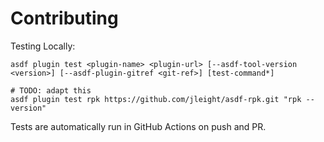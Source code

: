 # Contributing

Testing Locally:

```shell
asdf plugin test <plugin-name> <plugin-url> [--asdf-tool-version <version>] [--asdf-plugin-gitref <git-ref>] [test-command*]

# TODO: adapt this
asdf plugin test rpk https://github.com/jleight/asdf-rpk.git "rpk --version"
```

Tests are automatically run in GitHub Actions on push and PR.
